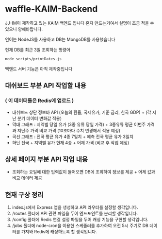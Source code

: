 # waffle-KAIM-Backend

JJ-IM이 제작하고 있는 KAIM 백엔드 입니다
혼자 만드는거여서 설명이 조금 적을 수 있으니 양해바랍니다.

언어는 NodeJS를 사용하고 DB는 MongoDB를 사용했습니다

현재 DB를 최근 3일 조회하는 명령어

```bash
node scripts/printDates.js
```

백엔드 서버 기능은 아직 제작중입니다

## 대쉬보드 부분 API 작업할 내용

### ( 이 데이터들은 Redis에 업로드 )

- 대쉬보드 상단 정보바 API (오늘의 환율, 국제유가, 기준 금리, 한국 GDP) + (각 지난 분기 데이터 변화값 적용)
- 막대 그래프 : 지역별 당일 유가 (3종 유류 당일 가격) + 3종유류 평균 이번주 가격과 지난주 가격 비교 가격 (10초마다 수치 변경해서 적용 예정)
- 곡선 그래프 : 전국 평균 유가 4종 7일치 + 예측 전국 평균 유가 3일치
- 하단 전국 + 지역별 유가 현재 4종 + 어제 가격 (비교 후 작업 예정)

## 상세 페이지 부분 API 작업 내용

- 조회하는 요일에 대한 입력값이 들어오면 DB에 조회하여 정보를 제공 + 어제 값과 비교 데이터 제공

## 현재 구상 정리

1. index.js에서 Express 앱을 생성하고 API 라우터를 설정할 생각입니다.
2. /routes 폴더에 API 관련 파일을 두어 엔드포인트를 분리할 생각입니다.
3. /config 폴더에 Redis 연결 설정 파일을 두어 캐싱 기능을 구현할 생각입니다.
4. /jobs 폴더에 node-cron을 이용한 스케줄러를 추가하여 오전 5시 주기로 DB 데이터를 가져와 Redis에 캐싱하도록 할 생각입니다.
